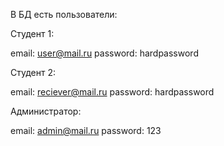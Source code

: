 В БД есть пользователи:

Студент 1:

email: user@mail.ru
password: hardpassword

Студент 2:

email: reciever@mail.ru
password: hardpassword


Администратор:

email: admin@mail.ru
password: 123